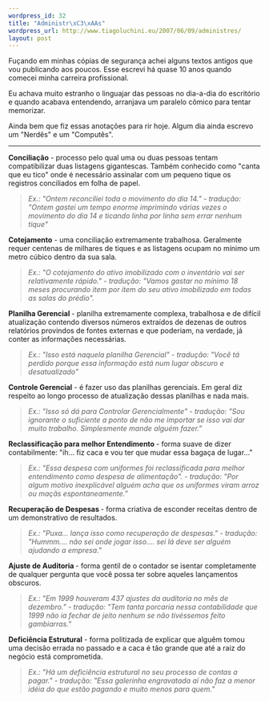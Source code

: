```yaml
--- 
wordpress_id: 32
title: "Administr\xC3\xAAs"
wordpress_url: http://www.tiagoluchini.eu/2007/06/09/administres/
layout: post
---
```

Fuçando em minhas cópias de segurança achei alguns textos antigos que vou publicando aos poucos. Esse escrevi há quase 10 anos quando comecei minha carreira profissional.

Eu achava muito estranho o linguajar das pessoas no dia-a-dia do escritório e quando acabava entendendo, arranjava um paralelo cômico para tentar memorizar.

Ainda bem que fiz essas anotações para rir hoje. Algum dia ainda escrevo um "Nerdês" e um "Computês".

<hr /><strong>Conciliação</strong> - processo pelo qual uma ou duas pessoas tentam compatibilizar duas listagens gigantescas. Também conhecido como "canta que eu tico" onde é necessário assinalar com um pequeno tique os registros conciliados em folha de papel.
<blockquote><em>Ex.: "Ontem reconciliei toda o movimento do dia 14." - tradução: "Ontem gastei um tempo enorme imprimindo várias vezes o movimento do dia 14 e ticando linha por linha sem errar nenhum tique"   </em></blockquote>
<strong>Cotejamento</strong> - uma conciliação extremamente trabalhosa. Geralmente requer centenas de milhares de tiques e as listagens ocupam no mínimo um metro cúbico dentro da sua sala.
<blockquote><em>Ex.: "O cotejamento do ativo imobilizado com o inventário vai ser relativamente rápido." - tradução: "Vamos gastar no mínimo 18 meses procurando item por item do seu ativo imobilizado em todas as salas do prédio".   </em></blockquote>
<strong>Planilha Gerencial </strong>- planilha extremamente complexa, trabalhosa e de difícil atualização contendo diversos números extraídos de dezenas de outros relatórios provindos de fontes externas e que poderiam, na verdade, já conter as informações necessárias.
<blockquote><em>Ex.: "Isso está naquela planilha Gerencial" - tradução: "Você tá perdido porque essa informação está num lugar obscuro e desatualizado"   </em></blockquote>
<strong>Controle Gerencial</strong> - é fazer uso das planilhas gerenciais. Em geral diz respeito ao longo processo de atualização dessas planilhas e nada mais.
<blockquote><em>Ex.: "Isso só dá para Controlar Gerencialmente" - tradução: "Sou ignorante o suficiente a ponto de não me importar se isso vai dar muito trabalho. Simplesmente mande alguém fazer."   </em></blockquote>
<strong>Reclassificação para melhor Entendimento </strong>- forma suave de dizer contabilmente: "ih... fiz caca e vou ter que mudar essa bagaça de lugar..."
<blockquote><em>Ex.: "Essa despesa com uniformes foi reclassificada para melhor entendimento como despesa de alimentação". - tradução: "Por algum motivo inexplicável alguém acha que os uniformes viram arroz ou maçãs espontaneamente."   </em></blockquote>
<strong>Recuperação de Despesas </strong>- forma criativa de esconder receitas dentro de um demonstrativo de resultados.
<blockquote><em>Ex.: "Puxa... lança isso como recuperação de despesas." - tradução: "Hummm.... não sei onde jogar isso.... sei lá deve ser alguém ajudando a empresa."   </em></blockquote>
<strong>Ajuste de Auditoria </strong>- forma gentil de o contador se isentar completamente de qualquer pergunta que você possa ter sobre aqueles lançamentos obscuros.
<blockquote><em>Ex.: "Em 1999 houveram 437 ajustes da auditoria no mês de dezembro." - tradução: "Tem tanta porcaria nessa contabilidade que 1999 não ia fechar de jeito nenhum se não tivéssemos feito gambiarras."</em></blockquote>
<strong>Deficiência Estrutural</strong> -  forma politizada de explicar que alguêm tomou uma decisão errada no passado e a caca é tão grande que até a raiz do negócio está comprometida.
<blockquote><em>Ex.: "Há um deficiência estrutural no seu processo de contas a pagar." - tradução: "Essa galerinha engravatada aí não faz a menor idéia do que estão pagando e muito menos para quem."</em></blockquote>
